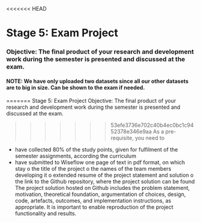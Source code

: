<<<<<<< HEAD
# Stage 5: Exam Project  

### Objective: The final product of your research and development work during the semester is presented and discussed at the exam.  

#### NOTE: We have only uploaded two datasets since all our other datasets are to big in size. Can be shown to the exam if needed.  


=======
Stage 5: Exam Project
Objective: The final product of your research and development work during the semester is 
presented and discussed at the exam.
>>>>>>> 53efe3736e702c40b4ec0bc1c9452378e346e9aa
As a pre-requisite, you need to 
- have collected 80% of the study points, given for fulfilment of the semester assignments, 
according the curriculum
- have submitted to Wiseflow one page of text in pdf format, on which stay
o the title of the project
o the names of the team members developing it
o extended resume of the project statement and solution
o the link to the Github repository, where the project solution can be found
The project solution hosted on Github includes the problem statement, motivation, theoretical 
foundation, argumentation of choices, design, code, artefacts, outcomes, and implementation 
instructions, as appropriate.
It is important to enable reproduction of the project functionality and results.